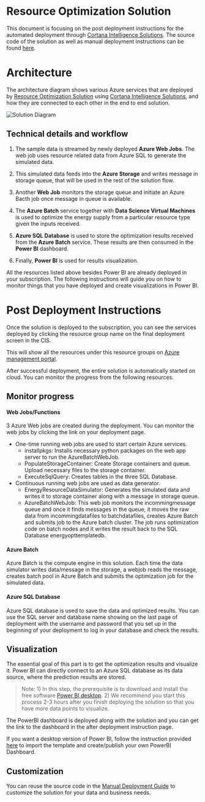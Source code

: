# Resource Optimization Solution

This document is focusing on the post deployment instructions for the automated deployment through [Cortana Intelligence Solutions](https://gallery.cortanaintelligence.com/solutions). The source code of the solution as well as manual deployment instructions can be found [here](https://github.com/Azure/cortana-intelligence-resource-optimization/tree/master/Manual%20Deployment%20Guide).

# Architecture
The architecture diagram shows various Azure services that are deployed by [Resource Optimization Solution]() using [Cortana Intelligence Solutions](https://gallery.cortanaintelligence.com/solutions), and how they are connected to each other in the end to end solution.

![Solution Diagram](https://github.com/Azure/cortana-intelligence-resource-optimization/blob/master/Manual%20Deployment%20Guide/Figures/resourceOptArchitecture.png)

</Guide>

## Technical details and workflow

1.  The sample data is streamed by newly deployed **Azure Web Jobs**. The web job uses resource related data from Azure SQL to generate the simulated data.

2.  This simulated data feeds into the **Azure Storage** and writes message in storage queue, that will be used in the rest of the solution flow.

3.  Another **Web Job** monitors the storage queue and initiate an Azure Bacth job once message in queue is available.

4.  The **Azure Batch** service together with **Data Science Virtual Machines** is used to optimize the energy supply from a particular resource type given the inputs received.

4.  **Azure SQL Database** is used to store the optimization results received from the **Azure Batch** service. These results are then consumed in the **Power BI** dashboard.

6.  Finally, **Power BI** is used for results visualization.

All the resources listed above besides Power BI are already deployed in your subscription. The following instructions will guide you on how to monitor things that you have deployed and create visualizations in Power BI.

# Post Deployment Instructions
Once the solution is deployed to the subscription, you can see the services deployed by clicking the resource group name on the final deployment screen in the CIS.

This will show all the resources under this resource groups on [Azure management portal](https://portal.azure.com/).

After successful deployment, the entire solution is automatically started on cloud. You can monitor the progress from the following resources.

## **Monitor progress** 

#### Web Jobs/Functions
3 Azure Web jobs are created during the deployment. You can monitor the web jobs by clicking the link on your deployment page.
* One-time running web jobs are used to start certain Azure services.
  * installpkgs: Installs necessary python packages on the web app server to run the AzureBatchWebJob.
  * PopulateStorageContainer: Create Storage containers and queue. Upload necessary files to the storage container.
  * ExecuteSqlQuery: Creates tables in the three SQL Database.
* Continuous running web jobs are used as data generator.
  * EnergyResourceDataSimulator: Generates the simulated data and writes it to storage container along with a message in storage queue.
  * AzureBatchWebJob: This web job monitors the incommingmessage queue and once it finds messages in the queue, it moves the raw data  from incommingdatafiles to batchdatafiles, creates Azure Batch and submits job to the Azure batch cluster. The job runs optimization code on batch nodes and it writes the result back to the SQL Database energyopttemplatedb.

#### Azure Batch
Azure Batch is the compute engine in this solution. Each time the data simulator writes data/message in the storage, a webjob reads the message, creates batch pool in Azure Batch and submits the optimization job for the simulated data. 

#### Azure SQL Database
Azure SQL database is used to save the data and optimized results. You can use the SQL server and database name showing on the last page of deployment with the username and password that you set up in the beginning of your deployment to log in your database and check the results.

## **Visualization**

The essential goal of this part is to get the optimization results and visualize it. Power BI can directly connect to an Azure SQL database as its data source, where the prediction results are stored.

> Note:  1) In this step, the prerequisite is to download and install the free software [Power BI desktop](https://powerbi.microsoft.com/desktop). 2) We recommend you start this process 2-3 hours after you finish deploying the solution so that you have more data points to visualize.

The PowerBI dashboard is deployed along with the solution and you can get the link to the dashboard in the after deployment instruction page. 

If you want a desktop version of Power BI, follow the instruction provided [here](https://github.com/Azure/cortana-intelligence-resource-optimization/tree/master/Manual%20Deployment%20Guide#7-setup-power-bi) to import the template and create/publish your own PowerBI Dashboard. 


## **Customization**
You can reuse the source code in the [Manual Deployment Guide](https://github.com/Azure/cortana-intelligence-resource-optimization/tree/master/Manual%20Deployment%20Guide) to customize the solution for your data and business needs.

